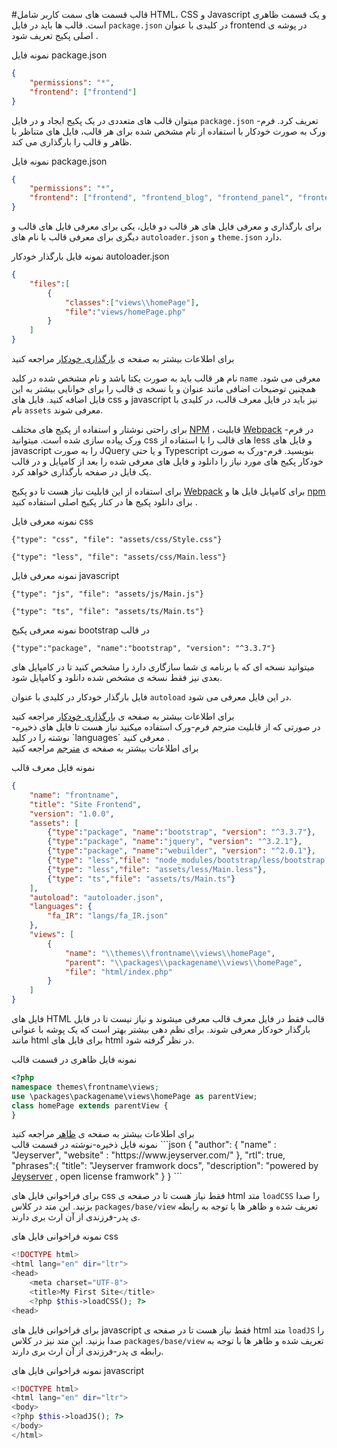 #قالب
قسمت های سمت کاربر شامل HTML، CSS و Javascript  و یک قسمت ظاهری است. قالب ها باید در فایل `package.json` در کلیدی با عنوان frontend در  پوشه ی اصلی پکیج تعریف شود .

نمونه فایل package.json
```json
{
    "permissions": "*",
    "frontend": ["frontend"]
}
```
میتوان قالب های متعددی در یک پکیج ایجاد و در فایل `package.json` تعریف کرد. فرم-ورک به صورت خودکار با استفاده از نام مشخص شده برای هر قالب، فایل های متناظر با ظاهر و قالب را بارگذاری می کند.

نمونه فایل package.json
```json
{
    "permissions": "*",
    "frontend": ["frontend", "frontend_blog", "frontend_panel", "frontend_news"],
}
```

برای بارگذاری و معرفی فایل های هر قالب دو فایل، یکی برای معرفی فایل های قالب  و دیگری برای معرفی قالب با نام های `autoloader.json` و `theme.json` دارد.
 
 نمونه فایل بارگذار خودکار autoloader.json
```json
{
    "files":[
        {
            "classes":["views\\homePage"],
            "file":"views/homePage.php"
        }
    ]
}
```
<div class="alert alert-info text-center">
برای اطلاعات بیشتر به صفحه ی <a href="autoloader.md">بارگذاری خودکار</a> مراجعه کنید
</div>

نام هر قالب باید به صورت یکتا باشد و نام مشخص شده در کلید `name` معرفی می شود. همچنین توضیحات اضافی مانند عنوان و یا نسخه ی قالب را برای خوانایی بیشتر به این فایل اضافه کنید.
فایل های css و javascript نیز باید در فایل معرف قالب، در کلیدی با نام `assets` معرفی شوند.

برای راحتی نوشتار و استفاده از پکیج های مختلف [NPM](https://npmjs.org) ،  قابلیت [Webpack](http://webpack.js.org/) در فرم-ورک پیاده سازی شده است. میتوانید css های قالب را با استفاده از less و فایل های javascript را به صورت JQuery و یا حتی Typescript بنویسید. فرم-ورک به صورت خودکار پکیج های مورد نیاز را دانلود و فایل های معرفی شده را بعد از  کامپایل و در قالب یک فایل در صفحه بارگذاری خواهد کرد.

برای استفاده از این قابلیت نیاز هست تا دو پکیج [Webpack](https://github.com/yeganemehr/webpack) برای کامپایل فایل ها  و [npm](https://github.com/yeganemehr/npm) برای دانلود پکیج ها در کنار پکیج اصلی استفاده کنید .


نمونه معرفی فایل css

	{"type": "css", "file": "assets/css/Style.css"}

	{"type": "less", "file": "assets/css/Main.less"}


نمونه معرفی فایل javascript

	{"type": "js", "file": "assets/js/Main.js"}

	{"type": "ts", "file": "assets/ts/Main.ts"}


نمونه معرفی پکیج bootstrap در قالب

	{"type":"package", "name":"bootstrap", "version": "^3.3.7"}

میتوانید نسخه ای که با برنامه ی شما سازگاری دارد را مشخص کنید تا در کامپایل های بعدی نیز فقط نسخه ی مشخص شده دانلود و کامپایل شود.

فایل بارگذار خودکار در کلیدی با عنوان `autoload` در این فایل معرفی می شود.
<div class="alert alert-info text-center">
برای اطلاعات بیشتر به صفحه ی <a href="autoloader">بارگذاری خودکار</a> مراجعه کنید
</div>
در صورتی که از قابلیت مترجم فرم-ورک استفاده میکنید نیاز هست تا فایل های ذخیره-نوشته را در کلید `languages` معرفی کنید .
<div class="alert alert-info text-center">
برای اطلاعات بیشتر به صفحه ی <a href="translator">مترجم</a> مراجعه کنید
</div>


نمونه فایل معرف قالب
```json
{
    "name": "frontname",
    "title": "Site Frontend",
    "version": "1.0.0",
    "assets": [
        {"type":"package", "name":"bootstrap", "version": "^3.3.7"},
        {"type":"package", "name":"jquery", "version": "^3.2.1"},
        {"type":"package", "name":"webuilder", "version": "^2.0.1"},
        {"type": "less","file": "node_modules/bootstrap/less/bootstrap.less"},
        {"type": "less","file": "assets/less/Main.less"},
        {"type": "ts","file": "assets/ts/Main.ts"}
    ],
    "autoload": "autoloader.json",
    "languages": {
        "fa_IR": "langs/fa_IR.json"
    },
    "views": [
        {
            "name": "\\themes\\frontname\\views\\homePage",
            "parent": "\\packages\\packagename\\views\\homePage",
            "file": "html/index.php"
        }
    ]
}
```
فایل های HTML قالب فقط در فایل معرف قالب معرفی میشوند و نیاز نیست تا در فایل بارگذار خودکار معرفی شوند. برای نظم دهی بیشتر بهتر است که یک پوشه با عنوانی مانند html برای فایل های html در نظر گرفته شود.

نمونه فایل ظاهری در قسمت قالب
```php
<?php
namespace themes\frontname\views;
use \packages\packagename\views\homePage as parentView;
class homePage extends parentView {
}
```
<div class="alert alert-info text-center">
برای اطلاعات بیشتر به صفحه ی <a href="view">ظاهر</a> مراجعه کنید
</div>
نمونه فایل ذخیره-نوشته در قسمت قالب
```json
{
    "author": {
        "name" : "Jeyserver",
        "website" : "https://www.jeyserver.com/"
    },
    "rtl": true,
    "phrases":{
        "title": "Jeyserver framwork docs",
        "description": "powered by <a href=\"{url}\">Jeyserver</a> , open license framwork"
    }
}
```

برای فراخوانی فایل های css فقط نیاز هست تا در صفحه ی html متد `loadCSS` را صدا بزنید. این متد در کلاس `packages/base/view` تعریف شده و ظاهر ها با توجه به رابطه ی پدر-فرزندی از آن ارث بری دارند.

نمونه فراخوانی فایل های css
```php
<!DOCTYPE html>
<html lang="en" dir="ltr">
<head>
    <meta charset="UTF-8">
    <title>My First Site</title>
    <?php $this->loadCSS(); ?>
<head>
```
 برای فراخوانی فایل های javascript فقط نیاز هست تا در صفحه ی html متد `loadJS` را صدا بزنید. این متد نیز در کلاس `packages/base/view` تعریف شده و ظاهر ها با توجه به رابطه ی پدر-فرزندی از آن ارث بری دارند.

 نمونه فراخوانی فایل های javascript
```php
<!DOCTYPE html>
<html lang="en" dir="ltr">
<body>
<?php $this->loadJS(); ?>
</body>
</html>
```

